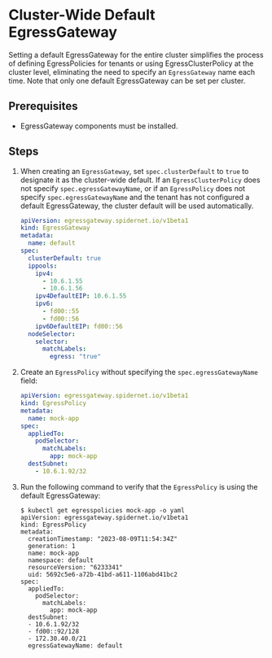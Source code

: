 # Cluster-Wide Default EgressGateway

Setting a default EgressGateway for the entire cluster simplifies the process of defining EgressPolicies for tenants or using EgressClusterPolicy at the cluster level, eliminating the need to specify an `EgressGateway` name each time. Note that only one default EgressGateway can be set per cluster.

## Prerequisites

- EgressGateway components must be installed.

## Steps

1. When creating an `EgressGateway`, set `spec.clusterDefault` to `true` to designate it as the cluster-wide default. If an `EgressClusterPolicy` does not specify `spec.egressGatewayName`, or if an `EgressPolicy` does not specify `spec.egressGatewayName` and the tenant has not configured a default EgressGateway, the cluster default will be used automatically.

    ```yaml
    apiVersion: egressgateway.spidernet.io/v1beta1
    kind: EgressGateway
    metadata:
      name: default
    spec:
      clusterDefault: true
      ippools:
        ipv4:
          - 10.6.1.55
          - 10.6.1.56
        ipv4DefaultEIP: 10.6.1.55
        ipv6:
          - fd00::55
          - fd00::56
        ipv6DefaultEIP: fd00::56
      nodeSelector:
        selector:
          matchLabels:
            egress: "true"    
    ```

2. Create an `EgressPolicy` without specifying the `spec.egressGatewayName` field:

    ```yaml
    apiVersion: egressgateway.spidernet.io/v1beta1
    kind: EgressPolicy
    metadata:
      name: mock-app
    spec:
      appliedTo:
        podSelector:
          matchLabels:
            app: mock-app
      destSubnet:
        - 10.6.1.92/32
    ```

3. Run the following command to verify that the `EgressPolicy` is using the default EgressGateway:

    ```shell
    $ kubectl get egresspolicies mock-app -o yaml
    apiVersion: egressgateway.spidernet.io/v1beta1
    kind: EgressPolicy
    metadata:
      creationTimestamp: "2023-08-09T11:54:34Z"
      generation: 1
      name: mock-app
      namespace: default
      resourceVersion: "6233341"
      uid: 5692c5e6-a72b-41bd-a611-1106abd41bc2
    spec:
      appliedTo:
        podSelector:
          matchLabels:
            app: mock-app
      destSubnet:
      - 10.6.1.92/32
      - fd00::92/128
      - 172.30.40.0/21
      egressGatewayName: default
    ```
